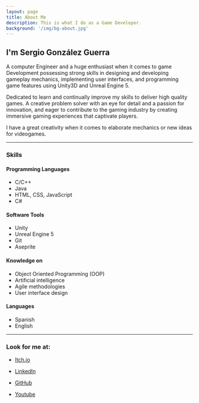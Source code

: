 ```yaml
---
layout: page
title: About Me
description: This is what I do as a Game Developer.
background: '/img/bg-about.jpg'
---
```


## I'm Sergio González Guerra

A computer Engineer and a huge enthusiast when it comes to game Development possessing strong skills in designing and developing gameplay mechanics, implementing user interfaces, and programming game features using Unity3D and Unreal Engine 5.

Dedicated to learn and continually improve my skills to deliver high quality games. A creative problem solver with an eye for detail and a passion for innovation, and eager to contribute to the gaming industry by creating immersive gaming experiences that captivate players.

I have a great creativity when it comes to elaborate mechanics or new ideas for videogames.

___

### Skills

#### Programming Languages

- C/C++
- Java
- HTML, CSS, JavaScript
- C#

#### Software Tools

- Unity
- Unreal Engine 5
- Git
- Aseprite

#### Knowledge on
- Object Oriented Programming (OOP)
- Artificial intelligence
- Agile methodologies
- User interface design

#### Languages
- Spanish
- English 

___

### Look for me at:

- [Itch.io](https://sergiogg.itch.io/)

- [LinkedIn](https://www.linkedin.com/in/sergio-gonz%C3%A1lez-guerra-b21570235/)

- [GitHub](https://github.com/SergioGG96)

- [Youtube](https://youtube.com/@sergiogonzalez4869)